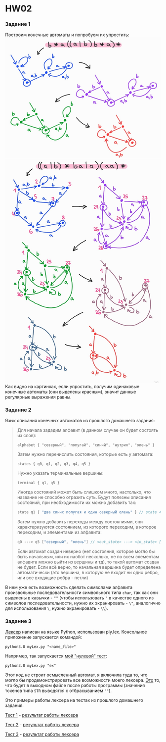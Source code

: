 # HW02

### Задание 1

Построим конечные автоматы и попробуем их упростить:
![](https://raw.githubusercontent.com/Fawentus/fl-2021-hse-win/HW02/a.jpg)
![](https://raw.githubusercontent.com/Fawentus/fl-2021-hse-win/HW02/b.jpg)
Как видно на картинках, если упростить, получим одинаковые конечные автоматы (они выделены красным), значит данные регулярные выражения равны.

### Задание 2

Язык описания конечных автоматов из прошлого домашнего задания:

> Для начала зададим алфавит (в данном случае он будет состоять из слов):
> ```
> alphabet { "северный", "попугай", "синий", "нутрия", "олень" }
> ```
>  
> Затем нужно перечислить состояния, которые есть у автомата:
> ```
> states { q0, q1, q2, q3, q4, q5 }
> ```
>  
> Нужно указать терминальные вершины:
> ```
> terminal { q1, q5 }
> ```
>  
> Иногда состояний может быть слишком много, настолько, что название не способно отразить суть. Будут полезны описания состояний, при необходимости их можно добавить так:
> ```c++
> state q1 { "два синих попугая и один северный олень" } // state <name_state> { <description> }
> ```
>  
> Затем нужно добавить переходы между состояниями, они характеризуются состоянием, из которого переходим, в которое переходим, и элементами из алфавита:
> ```c++
> q0 ---> q5 ["северный", "олень"] // <out_state> ---> <in_state> [<elements_of_alphabet>]
> ```
>  
> Если автомат создан неверно (нет состояния, которое могло бы быть начальным, или их наобот несколько, не по всем элементам алфавита можно выйти из вершины и тд), то такой автомат создан не будет. Если всё верно, то начальная вершина будет определена автоматически (это вершина, в которую не входит ни одно ребро, или все входящие ребра - петли)

В нем уже есть возможность сделать символами алфавита произвольные последовательности символьного типа `char`, так как они выделены в кавычки - `""` (чтобы использовать `"` в качестве одного из символов последовательности, нужно их экранировать - `\"`, аналогично для использования `\`, нужно экранировать - `\\`).

### Задание 3

[Лексер](https://github.com/Fawentus/fl-2021-hse-win/blob/HW02/myLex.py) написан на языке Python, использован ply.lex. Консольное приложение запускается командой: 
```
python3.8 myLex.py "<name_file>"
```

Например, так запускается [мой "нулевой" тест](https://github.com/Fawentus/fl-2021-hse-win/blob/HW02/ex):
```
python3.8 myLex.py "ex"
```
Этот код не строит осмысленный автомат, я включила туда то, что могло бы продемонстрировать все возможности моего лексера. [Это](https://github.com/Fawentus/fl-2021-hse-win/blob/HW02/ex.out) то, что будет в выходном файле после работы программы (значения токенов типа `STR` выводятся с отбрасыванием `""`).
  
Это примеры работы лексера на тестах из прошлого домашнего задания:
  
  [Тест 1](https://github.com/Fawentus/fl-2021-hse-win/blob/HW02/ex1) - [результат работы лексера](https://github.com/Fawentus/fl-2021-hse-win/blob/HW02/ex1.out)
  
  [Тест 2](https://github.com/Fawentus/fl-2021-hse-win/blob/HW02/ex2) - [результат работы лексера](https://github.com/Fawentus/fl-2021-hse-win/blob/HW02/ex2.out)
  
  [Тест 3](https://github.com/Fawentus/fl-2021-hse-win/blob/HW02/ex3) - [результат работы лексера](https://github.com/Fawentus/fl-2021-hse-win/blob/HW02/ex3.out)
